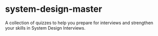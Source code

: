 # system-design-master
A collection of quizzes to help you prepare for interviews and strengthen your skills in System Design Interviews.
